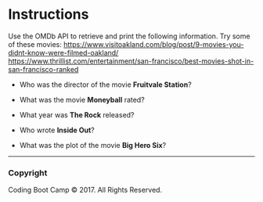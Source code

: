 # Instructions


Use the OMDb API to retrieve and print the following information.
Try some of these movies:
https://www.visitoakland.com/blog/post/9-movies-you-didnt-know-were-filmed-oakland/
https://www.thrillist.com/entertainment/san-francisco/best-movies-shot-in-san-francisco-ranked

* Who was the director of the movie **Fruitvale Station**?

* What was the movie **Moneyball** rated?

* What year was **The Rock** released? 

* Who wrote **Inside Out**?

* What was the plot of the movie **Big Hero Six**?

- - -

### Copyright

Coding Boot Camp © 2017. All Rights Reserved.
